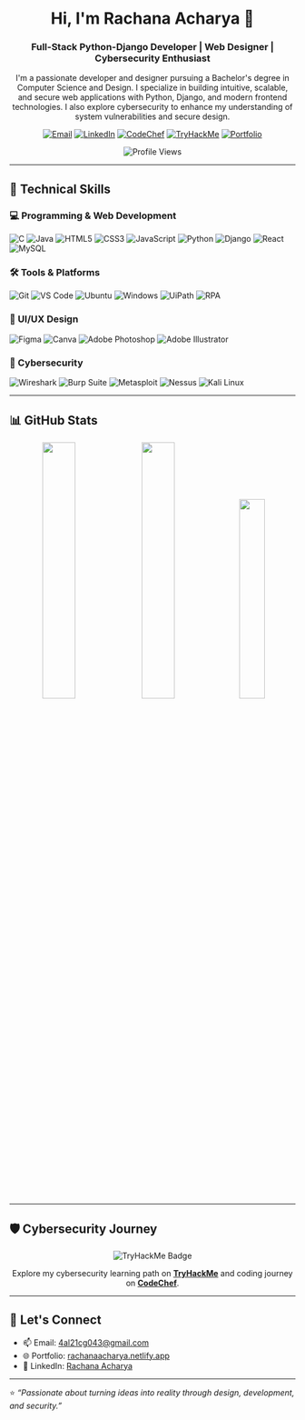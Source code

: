 <h1 align="center">Hi, I'm Rachana Acharya 👋</h1>
<h3 align="center">Full-Stack Python-Django Developer | Web Designer | Cybersecurity Enthusiast</h3>

<p align="center">
  I'm a passionate developer and designer pursuing a Bachelor's degree in Computer Science and Design. I specialize in building intuitive, scalable, and secure web applications with Python, Django, and modern frontend technologies. I also explore cybersecurity to enhance my understanding of system vulnerabilities and secure design.
</p>

<div align="center">
  <a href="mailto:4al21cg043@gmail.com"><img src="https://img.shields.io/badge/Email-4al21cg043@gmail.com-orange" alt="Email"></a>
  <a href="https://www.linkedin.com/in/rachana-acharya-81390422a/"><img src="https://img.shields.io/badge/LinkedIn-Rachana-blue" alt="LinkedIn"></a>
  <a href="https://www.codechef.com/users/rachanaacharya"><img src="https://img.shields.io/badge/CodeChef-rachanaacharya-purple" alt="CodeChef"></a>
  <a href="https://tryhackme.com/p/Acchu99"><img src="https://img.shields.io/badge/TryHackMe-Acchu99-brightgreen" alt="TryHackMe"></a>
  <a href="https://rachanaacharya.netlify.app/"><img src="https://img.shields.io/badge/Portfolio-rachanaacharya.netlify.app-lightblue" alt="Portfolio"></a>
</div>

<p align="center">
  <img src="https://komarev.com/ghpvc/?username=Rachu9&label=Profile%20views&color=0e75b6&style=flat" alt="Profile Views" />
</p>

---

## 🚀 Technical Skills

### 💻 Programming & Web Development
![C](https://img.shields.io/badge/c-%2300599C.svg?style=for-the-badge&logo=c&logoColor=white)
![Java](https://img.shields.io/badge/java-%23ED8B00.svg?style=for-the-badge&logo=java&logoColor=white)
![HTML5](https://img.shields.io/badge/html5-%23E34F26.svg?style=for-the-badge&logo=html5&logoColor=white)
![CSS3](https://img.shields.io/badge/css3-%23777BB4.svg?style=for-the-badge&logo=css3&logoColor=white)
![JavaScript](https://img.shields.io/badge/javascript-%23323330.svg?style=for-the-badge&logo=javascript&logoColor=%23F7DF1E)
![Python](https://img.shields.io/badge/python-3670A0?style=for-the-badge&logo=python&logoColor=ffdd54)
![Django](https://img.shields.io/badge/django-%23092E20.svg?style=for-the-badge&logo=django&logoColor=white)
![React](https://img.shields.io/badge/react-%2320232a.svg?style=for-the-badge&logo=react&logoColor=%2361DAFB)
![MySQL](https://img.shields.io/badge/mysql-%2300f.svg?style=for-the-badge&logo=mysql&logoColor=white)

### 🛠️ Tools & Platforms
![Git](https://img.shields.io/badge/git-%23F05033.svg?style=for-the-badge&logo=git&logoColor=white)
![VS Code](https://img.shields.io/badge/VS%20Code-0078d7.svg?style=for-the-badge&logo=visual-studio-code&logoColor=white)
![Ubuntu](https://img.shields.io/badge/Ubuntu-E95420?style=for-the-badge&logo=ubuntu&logoColor=white)
![Windows](https://img.shields.io/badge/Windows-0078D6?style=for-the-badge&logo=windows&logoColor=white)
![UiPath](https://img.shields.io/badge/UiPath-%2320232a.svg?style=for-the-badge&logo=UiPath&logoColor=white)
![RPA](https://img.shields.io/badge/RPA-%23ED8B00.svg?style=for-the-badge&logo=RPA&logoColor=white)

### 🎨 UI/UX Design
![Figma](https://img.shields.io/badge/Figma-%2308A0E9.svg?style=for-the-badge&logo=figma)
![Canva](https://img.shields.io/badge/Canva-%2300C4CC.svg?style=for-the-badge&logo=canva&logoColor=white)
![Adobe Photoshop](https://img.shields.io/badge/Photoshop-%2331A8FF.svg?style=for-the-badge&logo=adobe-photoshop&logoColor=white)
![Adobe Illustrator](https://img.shields.io/badge/Illustrator-%23FF9A00.svg?style=for-the-badge&logo=adobe-illustrator&logoColor=white)

### 🔐 Cybersecurity
![Wireshark](https://img.shields.io/badge/Wireshark-000000.svg?style=for-the-badge&logo=wireshark&logoColor=white)
![Burp Suite](https://img.shields.io/badge/Burp%20Suite-000000.svg?style=for-the-badge&logo=burp-suite&logoColor=white)
![Metasploit](https://img.shields.io/badge/Metasploit-000000.svg?style=for-the-badge&logo=metasploit&logoColor=white)
![Nessus](https://img.shields.io/badge/Nessus-000000.svg?style=for-the-badge&logo=nessus&logoColor=white)
![Kali Linux](https://img.shields.io/badge/Kali%20Linux-000000.svg?style=for-the-badge&logo=kali-linux&logoColor=white)

---

## 📊 GitHub Stats

<div align="center">
  <img src="https://github-readme-stats.vercel.app/api?username=Rachu9&show_icons=true&theme=tokyonight" width="34%" />
  <img src="https://github-readme-streak-stats.herokuapp.com/?user=Rachu9&theme=tokyonight" width="34%" />
  <img src="https://github-readme-stats.vercel.app/api/top-langs/?username=Rachu9&layout=compact&theme=tokyonight" width="30%" />
</div>

---

## 🛡️ Cybersecurity Journey

<p align="center">
  <img src="https://tryhackme-badges.s3.amazonaws.com/RachuAcharya.png" alt="TryHackMe Badge" />
</p>

<p align="center">
  Explore my cybersecurity learning path on <a href="https://tryhackme.com/p/Acchu99"><strong>TryHackMe</strong></a> and coding journey on <a href="https://www.codechef.com/users/rachanaacharya"><strong>CodeChef</strong></a>.
</p>

---

## 💼 Let's Connect

- 📫 Email: [4al21cg043@gmail.com](mailto:4al21cg043@gmail.com)
- 🌐 Portfolio: [rachanaacharya.netlify.app](https://rachanaacharya.netlify.app/)
- 💼 LinkedIn: [Rachana Acharya](https://www.linkedin.com/in/rachana-acharya-81390422a/)

---

⭐ *“Passionate about turning ideas into reality through design, development, and security.”*
